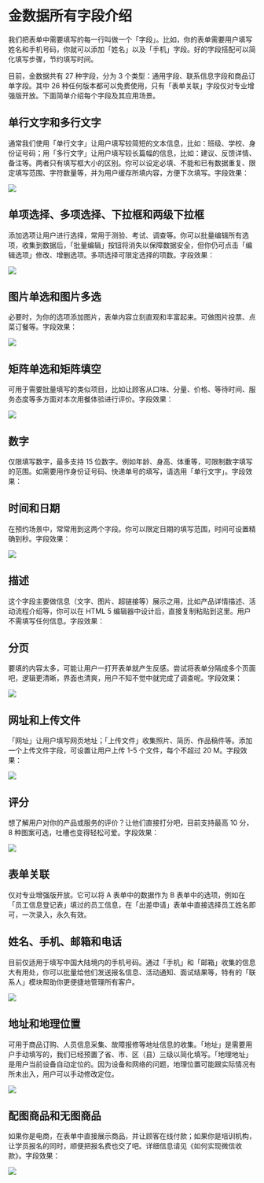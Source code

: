 # 金数据所有字段介绍

我们把表单中需要填写的每一行叫做一个「字段」。比如，你的表单需要用户填写姓名和手机号码，你就可以添加「姓名」以及「手机」字段。好的字段搭配可以简化填写步骤，节约填写时间。

目前，金数据共有 27 种字段，分为 3 个类型：通用字段、联系信息字段和商品订单字段。其中 26 种任何版本都可以免费使用，只有「表单关联」字段仅对专业增强版开放。下面简单介绍每个字段及其应用场景。

## **单行文字**和**多行文字**

通常我们使用「单行文字」让用户填写较简短的文本信息，比如：班级、学校、身份证号码；用「多行文字」让用户填写较长篇幅的信息，比如：建议、反馈详情、备注等。两者只有填写框大小的区别。你可以设定必填、不能和已有数据重复、限定填写范围、字符数量等，并为用户缓存所填内容，方便下次填写。字段效果：

![](https://dn-shimo-image.qbox.me/S93SJKCiFPo8160b/%E6%96%87%E6%9C%AC.png!thumbnail)

## **单项选择**、**多项选择**、**下拉框**和**两级下拉框**

添加选项让用户进行选择，常用于测验、考试、调查等。你可以批量编辑所有选项，收集到数据后，「批量编辑」按钮将消失以保障数据安全，但你仍可点击「编辑选项」修改、增删选项。多项选择可限定选择的项数。字段效果：

![](https://dn-shimo-image.qbox.me/I9O9XF4CqaYz1syj/%E9%80%89%E6%8B%A9.png!thumbnail)

## **图片单选**和**图片多选**

必要时，为你的选项添加图片，表单内容立刻直观和丰富起来。可做图片投票、点菜订餐等。字段效果：

![](https://dn-shimo-image.qbox.me/erDOUVWkMk8T5WH9/%E5%B1%8F%E5%B9%95%E5%BF%AB%E7%85%A7%202016-11-25%20%E4%B8%8B%E5%8D%882.58.55.png!thumbnail)

## **矩阵单选**和**矩阵填空**

可用于需要批量填写的类似项目，比如让顾客从口味、分量、价格、等待时间、服务态度等多方面对本次用餐体验进行评价。字段效果：

![](https://dn-shimo-image.qbox.me/EuWJmCa0V3oYTWhv/%E7%9F%A9%E9%98%B5.png!thumbnail)

## **数字**

仅限填写数字，最多支持 15 位数字。例如年龄、身高、体重等，可限制数字填写的范围。如需要用作身份证号码、快递单号的填写，请选用「单行文字」。字段效果：

## **时间**和**日期**

在预约场景中，常常用到这两个字段。你可以限定日期的填写范围，时间可设置精确到秒。字段效果：

![](https://dn-shimo-image.qbox.me/MppYZ5JpAWI9seuQ/%E9%A2%84%E7%BA%A6.png!thumbnail)

## **描述**

这个字段主要做信息（文字、图片、超链接等）展示之用，比如产品详情描述、活动流程介绍等，你可以在 HTML 5 编辑器中设计后，直接复制粘贴到这里。用户不需填写任何信息。字段效果：

## **分页**

要填的内容太多，可能让用户一打开表单就产生反感。尝试将表单分隔成多个页面吧，逻辑更清晰，界面也清爽，用户不知不觉中就完成了调查呢。字段效果：

![](https://dn-shimo-image.qbox.me/lhqHishMz3gMiF76/%E5%88%86%E9%A1%B5.png!thumbnail)

## **网址**和**上传文件**

「网址」让用户填写网页地址；「上传文件」收集照片、简历、作品稿件等。添加一个上传文件字段，可设置让用户上传 1-5 个文件，每个不超过 20 M。字段效果：

![](https://dn-shimo-image.qbox.me/pGGLUeXaI8081qhl/%E6%96%87%E4%BB%B6.png!thumbnail)

## **评分**

想了解用户对你的产品或服务的评价？让他们直接打分吧，目前支持最高 10 分， 8 种图案可选，吐槽也变得轻松可爱。字段效果：

![](https://dn-shimo-image.qbox.me/JazpuAN9LGY4zWIm/%E8%AF%84%E5%88%86.png!thumbnail)

## **表单关联**

仅对专业增强版开放。它可以将 A 表单中的数据作为 B 表单中的选项，例如在「员工信息登记表」填过的员工信息，在「出差申请」表单中直接选择员工姓名即可，一次录入，永久有效。

## **姓名**、**手机**、**邮箱**和**电话**

目前仅适用于填写中国大陆境内的手机号码。通过「手机」和「邮箱」收集的信息大有用处，你可以批量给他们发送报名信息、活动通知、面试结果等，特有的「联系人」模块帮助你更便捷地管理所有客户。

![](https://dn-shimo-image.qbox.me/g4SS3iafGZoJ9IE9/%E8%81%94%E7%B3%BB%E4%BA%BA.png!thumbnail)

## **地址**和**地理位置**

可用于商品订购、人员信息采集、故障报修等地址信息的收集。「地址」是需要用户手动填写的，我们已经预置了省、市、区（县）三级以简化填写。「地理地址」是用户当前设备自动定位的。因为设备和网络的问题，地理位置可能跟实际情况有所未出入，用户可以手动修改定位。

![](https://dn-shimo-image.qbox.me/zDaMZf3PvxstyMic/%E4%BD%8D%E7%BD%AE.png!thumbnail)

## **配图商品**和**无图商品**

如果你是电商，在表单中直接展示商品，并让顾客在线付款；如果你是培训机构，让学员报名的同时，顺便把报名费也交了吧。详细信息请见《如何实现微信收款》。字段效果：

![](https://dn-shimo-image.qbox.me/LKvJhUeqpX85TW7c/%E5%95%86%E5%93%81.png!thumbnail)



